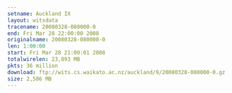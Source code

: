 ```yaml
---
setname: Auckland IX
layout: witsdata
tracename: 20080328-080000-0
end: Fri Mar 28 22:00:00 2008
originalname: 20080328-080000-0
len: 1:00:00
start: Fri Mar 28 21:00:01 2008
totalwirelen: 23,893 MB
pkts: 36 million
download: ftp://wits.cs.waikato.ac.nz/auckland/9/20080328-080000-0.gz
size: 2,586 MB
---
```

